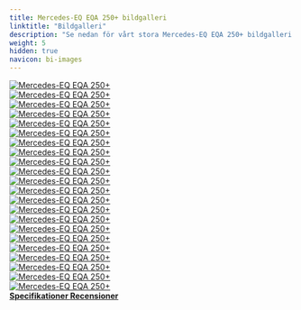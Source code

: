 ```yaml
---
title: Mercedes-EQ EQA 250+ bildgalleri
linktitle: "Bildgalleri"
description: "Se nedan för vårt stora Mercedes-EQ EQA 250+ bildgalleri. Klicka på bilderna för högupplösta versioner."
weight: 5
hidden: true
navicon: bi-images
---
```

<!-- markdownlint-disable MD033 -->
<div class="row" id ="my-gallery">
	<div class="pswp-grid-item col-6 col-md-4">
		<a href="https://media.evkx.net/multimedia/models/mercedes/eqa/eqa_250plus/charging_1.jpg"
data-pswp-src="https://media.evkx.net/multimedia/models/mercedes/eqa/eqa_250plus/charging_1.jpg"
data-pswp-width="3000"
data-pswp-height="1687" 
target="_blank">
			<img src="https://media.evkx.net/multimedia/models/mercedes/eqa/eqa_250plus/charging_1_xst.jpg" alt="Mercedes-EQ EQA 250+" class="img-fluid " />
		</a>
	</div>
	<div class="pswp-grid-item col-6 col-md-4">
		<a href="https://media.evkx.net/multimedia/models/mercedes/eqa/eqa_250plus/details_1.jpg"
data-pswp-src="https://media.evkx.net/multimedia/models/mercedes/eqa/eqa_250plus/details_1.jpg"
data-pswp-width="3000"
data-pswp-height="2000" 
target="_blank">
			<img src="https://media.evkx.net/multimedia/models/mercedes/eqa/eqa_250plus/details_1_xst.jpg" alt="Mercedes-EQ EQA 250+" class="img-fluid " />
		</a>
	</div>
	<div class="pswp-grid-item col-6 col-md-4">
		<a href="https://media.evkx.net/multimedia/models/mercedes/eqa/eqa_250plus/exterior_1.jpg"
data-pswp-src="https://media.evkx.net/multimedia/models/mercedes/eqa/eqa_250plus/exterior_1.jpg"
data-pswp-width="3000"
data-pswp-height="2000" 
target="_blank">
			<img src="https://media.evkx.net/multimedia/models/mercedes/eqa/eqa_250plus/exterior_1_xst.jpg" alt="Mercedes-EQ EQA 250+" class="img-fluid " />
		</a>
	</div>
	<div class="pswp-grid-item col-6 col-md-4">
		<a href="https://media.evkx.net/multimedia/models/mercedes/eqa/eqa_250plus/exterior_2.jpg"
data-pswp-src="https://media.evkx.net/multimedia/models/mercedes/eqa/eqa_250plus/exterior_2.jpg"
data-pswp-width="3000"
data-pswp-height="1687" 
target="_blank">
			<img src="https://media.evkx.net/multimedia/models/mercedes/eqa/eqa_250plus/exterior_2_xst.jpg" alt="Mercedes-EQ EQA 250+" class="img-fluid " />
		</a>
	</div>
	<div class="pswp-grid-item col-6 col-md-4">
		<a href="https://media.evkx.net/multimedia/models/mercedes/eqa/eqa_250plus/exterior_3.jpg"
data-pswp-src="https://media.evkx.net/multimedia/models/mercedes/eqa/eqa_250plus/exterior_3.jpg"
data-pswp-width="3000"
data-pswp-height="1687" 
target="_blank">
			<img src="https://media.evkx.net/multimedia/models/mercedes/eqa/eqa_250plus/exterior_3_xst.jpg" alt="Mercedes-EQ EQA 250+" class="img-fluid " />
		</a>
	</div>
	<div class="pswp-grid-item col-6 col-md-4">
		<a href="https://media.evkx.net/multimedia/models/mercedes/eqa/eqa_250plus/exterior_4.jpg"
data-pswp-src="https://media.evkx.net/multimedia/models/mercedes/eqa/eqa_250plus/exterior_4.jpg"
data-pswp-width="3000"
data-pswp-height="1687" 
target="_blank">
			<img src="https://media.evkx.net/multimedia/models/mercedes/eqa/eqa_250plus/exterior_4_xst.jpg" alt="Mercedes-EQ EQA 250+" class="img-fluid " />
		</a>
	</div>
	<div class="pswp-grid-item col-6 col-md-4">
		<a href="https://media.evkx.net/multimedia/models/mercedes/eqa/eqa_250plus/exterior_5.jpg"
data-pswp-src="https://media.evkx.net/multimedia/models/mercedes/eqa/eqa_250plus/exterior_5.jpg"
data-pswp-width="3000"
data-pswp-height="1687" 
target="_blank">
			<img src="https://media.evkx.net/multimedia/models/mercedes/eqa/eqa_250plus/exterior_5_xst.jpg" alt="Mercedes-EQ EQA 250+" class="img-fluid " />
		</a>
	</div>
	<div class="pswp-grid-item col-6 col-md-4">
		<a href="https://media.evkx.net/multimedia/models/mercedes/eqa/eqa_250plus/exterior_6.jpg"
data-pswp-src="https://media.evkx.net/multimedia/models/mercedes/eqa/eqa_250plus/exterior_6.jpg"
data-pswp-width="3000"
data-pswp-height="2000" 
target="_blank">
			<img src="https://media.evkx.net/multimedia/models/mercedes/eqa/eqa_250plus/exterior_6_xst.jpg" alt="Mercedes-EQ EQA 250+" class="img-fluid " />
		</a>
	</div>
	<div class="pswp-grid-item col-6 col-md-4">
		<a href="https://media.evkx.net/multimedia/models/mercedes/eqa/eqa_250plus/frontseats_1.jpg"
data-pswp-src="https://media.evkx.net/multimedia/models/mercedes/eqa/eqa_250plus/frontseats_1.jpg"
data-pswp-width="3000"
data-pswp-height="1687" 
target="_blank">
			<img src="https://media.evkx.net/multimedia/models/mercedes/eqa/eqa_250plus/frontseats_1_xst.jpg" alt="Mercedes-EQ EQA 250+" class="img-fluid " />
		</a>
	</div>
	<div class="pswp-grid-item col-6 col-md-4">
		<a href="https://media.evkx.net/multimedia/models/mercedes/eqa/eqa_250plus/headlights_1.jpg"
data-pswp-src="https://media.evkx.net/multimedia/models/mercedes/eqa/eqa_250plus/headlights_1.jpg"
data-pswp-width="3000"
data-pswp-height="1687" 
target="_blank">
			<img src="https://media.evkx.net/multimedia/models/mercedes/eqa/eqa_250plus/headlights_1_xst.jpg" alt="Mercedes-EQ EQA 250+" class="img-fluid " />
		</a>
	</div>
	<div class="pswp-grid-item col-6 col-md-4">
		<a href="https://media.evkx.net/multimedia/models/mercedes/eqa/eqa_250plus/interior_1.jpg"
data-pswp-src="https://media.evkx.net/multimedia/models/mercedes/eqa/eqa_250plus/interior_1.jpg"
data-pswp-width="3000"
data-pswp-height="1687" 
target="_blank">
			<img src="https://media.evkx.net/multimedia/models/mercedes/eqa/eqa_250plus/interior_1_xst.jpg" alt="Mercedes-EQ EQA 250+" class="img-fluid " />
		</a>
	</div>
	<div class="pswp-grid-item col-6 col-md-4">
		<a href="https://media.evkx.net/multimedia/models/mercedes/eqa/eqa_250plus/interior_2.jpg"
data-pswp-src="https://media.evkx.net/multimedia/models/mercedes/eqa/eqa_250plus/interior_2.jpg"
data-pswp-width="3000"
data-pswp-height="2000" 
target="_blank">
			<img src="https://media.evkx.net/multimedia/models/mercedes/eqa/eqa_250plus/interior_2_xst.jpg" alt="Mercedes-EQ EQA 250+" class="img-fluid " />
		</a>
	</div>
	<div class="pswp-grid-item col-6 col-md-4">
		<a href="https://media.evkx.net/multimedia/models/mercedes/eqa/eqa_250plus/main_1.jpg"
data-pswp-src="https://media.evkx.net/multimedia/models/mercedes/eqa/eqa_250plus/main_1.jpg"
data-pswp-width="3000"
data-pswp-height="2000" 
target="_blank">
			<img src="https://media.evkx.net/multimedia/models/mercedes/eqa/eqa_250plus/main_1_xst.jpg" alt="Mercedes-EQ EQA 250+" class="img-fluid " />
		</a>
	</div>
	<div class="pswp-grid-item col-6 col-md-4">
		<a href="https://media.evkx.net/multimedia/models/mercedes/eqa/eqa_250plus/rearlights_1.jpg"
data-pswp-src="https://media.evkx.net/multimedia/models/mercedes/eqa/eqa_250plus/rearlights_1.jpg"
data-pswp-width="3000"
data-pswp-height="1687" 
target="_blank">
			<img src="https://media.evkx.net/multimedia/models/mercedes/eqa/eqa_250plus/rearlights_1_xst.jpg" alt="Mercedes-EQ EQA 250+" class="img-fluid " />
		</a>
	</div>
	<div class="pswp-grid-item col-6 col-md-4">
		<a href="https://media.evkx.net/multimedia/models/mercedes/eqa/eqa_250plus/screens_1.jpg"
data-pswp-src="https://media.evkx.net/multimedia/models/mercedes/eqa/eqa_250plus/screens_1.jpg"
data-pswp-width="3000"
data-pswp-height="1687" 
target="_blank">
			<img src="https://media.evkx.net/multimedia/models/mercedes/eqa/eqa_250plus/screens_1_xst.jpg" alt="Mercedes-EQ EQA 250+" class="img-fluid " />
		</a>
	</div>
	<div class="pswp-grid-item col-6 col-md-4">
		<a href="https://media.evkx.net/multimedia/models/mercedes/eqa/eqa_250plus/screens_2.jpg"
data-pswp-src="https://media.evkx.net/multimedia/models/mercedes/eqa/eqa_250plus/screens_2.jpg"
data-pswp-width="3000"
data-pswp-height="1687" 
target="_blank">
			<img src="https://media.evkx.net/multimedia/models/mercedes/eqa/eqa_250plus/screens_2_xst.jpg" alt="Mercedes-EQ EQA 250+" class="img-fluid " />
		</a>
	</div>
	<div class="pswp-grid-item col-6 col-md-4">
		<a href="https://media.evkx.net/multimedia/models/mercedes/eqa/eqa_250plus/screens_3.jpg"
data-pswp-src="https://media.evkx.net/multimedia/models/mercedes/eqa/eqa_250plus/screens_3.jpg"
data-pswp-width="3000"
data-pswp-height="1687" 
target="_blank">
			<img src="https://media.evkx.net/multimedia/models/mercedes/eqa/eqa_250plus/screens_3_xst.jpg" alt="Mercedes-EQ EQA 250+" class="img-fluid " />
		</a>
	</div>
	<div class="pswp-grid-item col-6 col-md-4">
		<a href="https://media.evkx.net/multimedia/models/mercedes/eqa/eqa_250plus/screens_4.jpg"
data-pswp-src="https://media.evkx.net/multimedia/models/mercedes/eqa/eqa_250plus/screens_4.jpg"
data-pswp-width="3000"
data-pswp-height="1687" 
target="_blank">
			<img src="https://media.evkx.net/multimedia/models/mercedes/eqa/eqa_250plus/screens_4_xst.jpg" alt="Mercedes-EQ EQA 250+" class="img-fluid " />
		</a>
	</div>
	<div class="pswp-grid-item col-6 col-md-4">
		<a href="https://media.evkx.net/multimedia/models/mercedes/eqa/eqa_250plus/screens_5.jpg"
data-pswp-src="https://media.evkx.net/multimedia/models/mercedes/eqa/eqa_250plus/screens_5.jpg"
data-pswp-width="3000"
data-pswp-height="2000" 
target="_blank">
			<img src="https://media.evkx.net/multimedia/models/mercedes/eqa/eqa_250plus/screens_5_xst.jpg" alt="Mercedes-EQ EQA 250+" class="img-fluid " />
		</a>
	</div>
	<div class="pswp-grid-item col-6 col-md-4">
		<a href="https://media.evkx.net/multimedia/models/mercedes/eqa/eqa_250plus/secondrowseats_1.jpg"
data-pswp-src="https://media.evkx.net/multimedia/models/mercedes/eqa/eqa_250plus/secondrowseats_1.jpg"
data-pswp-width="3000"
data-pswp-height="1687" 
target="_blank">
			<img src="https://media.evkx.net/multimedia/models/mercedes/eqa/eqa_250plus/secondrowseats_1_xst.jpg" alt="Mercedes-EQ EQA 250+" class="img-fluid " />
		</a>
	</div>
	<div class="pswp-grid-item col-6 col-md-4">
		<a href="https://media.evkx.net/multimedia/models/mercedes/eqa/eqa_250plus/speakers_1.jpg"
data-pswp-src="https://media.evkx.net/multimedia/models/mercedes/eqa/eqa_250plus/speakers_1.jpg"
data-pswp-width="3000"
data-pswp-height="1687" 
target="_blank">
			<img src="https://media.evkx.net/multimedia/models/mercedes/eqa/eqa_250plus/speakers_1_xst.jpg" alt="Mercedes-EQ EQA 250+" class="img-fluid " />
		</a>
	</div>
	<div class="pswp-grid-item col-6 col-md-4">
		<a href="https://media.evkx.net/multimedia/models/mercedes/eqa/eqa_250plus/trunk_1.jpg"
data-pswp-src="https://media.evkx.net/multimedia/models/mercedes/eqa/eqa_250plus/trunk_1.jpg"
data-pswp-width="3000"
data-pswp-height="1687" 
target="_blank">
			<img src="https://media.evkx.net/multimedia/models/mercedes/eqa/eqa_250plus/trunk_1_xst.jpg" alt="Mercedes-EQ EQA 250+" class="img-fluid " />
		</a>
	</div>
</div>
<script type="module">
  import PhotoSwipeLightbox from '/js/photoswipe-lightbox.esm.js';
    const lightbox = new PhotoSwipeLightbox({
       gallery: '#my-gallery',
        children: 'a',
        pswpModule: () => import('/js/photoswipe.esm.js')
    });
lightbox.init();
</script>
<div class="mt-3 mb-3">
<a href="../specifications/" class="text-decoration-none text-black">
<strong><i class="bi-arrow-left"></i> Specifikationer </strong>
</a>
<a href="../reviews/" class="text-decoration-none text-black float-end">
<strong>Recensioner <i class="bi-arrow-right"></i></strong>
</a>
</div>
